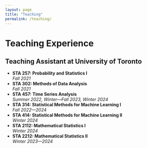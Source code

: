 ```yaml
---
layout: page
title: "Teaching"
permalink: /teaching/
---
```


# Teaching Experience

## Teaching Assistant at University of Toronto

- **STA 257: Probability and Statistics I**  
  *Fall 2021*  
- **STA 302: Methods of Data Analysis**  
  *Fall 2021*  
- **STA 457: Time Series Analysis**  
  *Summer 2022, Winter—Fall 2023, Winter 2024*  
- **STA 314: Statistical Methods for Machine Learning I**  
  *Fall 2022—2024*  
- **STA 414: Statistical Methods for Machine Learning II**  
  *Winter 2024*  
- **STA 2112: Mathematical Statistics I**  
  *Winter 2024*  
- **STA 2212: Mathematical Statistics II**  
  *Winter 2023—2024*
